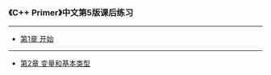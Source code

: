 ### 《C++ Primer》中文第5版课后练习

***
+ [第1章 开始](https://github.com/CharlesHe21/Cpp-Primer-Exercises-5th-ed/tree/master/ch01)
***
+ [第2章 变量和基本类型](https://github.com/CharlesHe21/Cpp-Primer-Exercises-5th-ed/tree/master/ch02)
